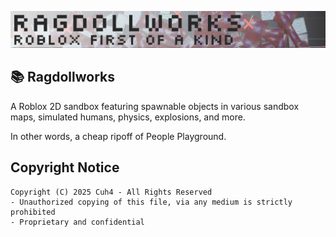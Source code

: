 ![Banner](assets/Imagery/banner.png)

## 📚 Ragdollworks
A Roblox 2D sandbox featuring spawnable objects in various sandbox maps, simulated humans, physics, explosions, and more.

In other words, a cheap ripoff of People Playground.

## Copyright Notice
```
Copyright (C) 2025 Cuh4 - All Rights Reserved
- Unauthorized copying of this file, via any medium is strictly prohibited
- Proprietary and confidential
```